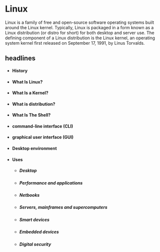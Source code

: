 # Linux
Linux is a family of free and open-source software operating systems built around the Linux kernel. Typically, Linux is packaged in a form known as a Linux distribution (or distro for short) for both desktop and server use. The defining component of a Linux distribution is the Linux kernel, an operating system kernel first released on September 17, 1991, by Linus Torvalds.

## headlines
- #### History
- #### What Is Linux?
- #### What Is a Kernel?
- #### What is distribution?
- #### What Is The Shell?
- #### command-line interface (CLI)
- #### graphical user interface (GUI)
- #### Desktop environment
- #### Uses
	-	##### Desktop
	-	##### Performance and applications
	-	##### Netbooks
	-	##### Servers, mainframes and supercomputers
	-	##### Smart devices
	-	##### Embedded devices
	-	##### Digital security

	
